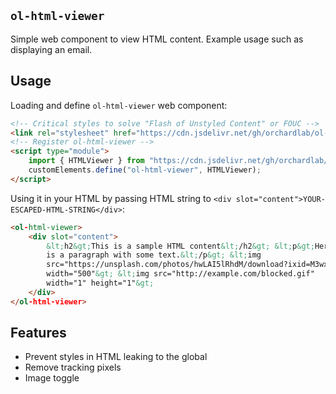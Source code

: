 ## `ol-html-viewer`


Simple web component to view HTML content. Example usage such as displaying an email.

## Usage

Loading and define `ol-html-viewer` web component:

```html
<!-- Critical styles to solve "Flash of Unstyled Content" or FOUC -->
<link rel="stylesheet" href="https://cdn.jsdelivr.net/gh/orchardlab/ol-html-viewer@v1.0.2/styles.css" type="text/css" />
<!-- Register ol-html-viewer -->
<script type="module">
    import { HTMLViewer } from "https://cdn.jsdelivr.net/gh/orchardlab/ol-html-viewer@v1.0.2/html-viewer.js";
    customElements.define("ol-html-viewer", HTMLViewer);
</script>
```


Using it in your HTML by passing HTML string to `<div slot="content">YOUR-ESCAPED-HTML-STRING</div>`:

```html
<ol-html-viewer>
    <div slot="content">
        &lt;h2&gt;This is a sample HTML content&lt;/h2&gt; &lt;p&gt;Here
        is a paragraph with some text.&lt;/p&gt; &lt;img
        src="https://unsplash.com/photos/hwLAI5lRhdM/download?ixid=M3wxMjA3fDB8MXxzZWFyY2h8MTZ8fHRva3lvfGVufDB8fHx8MTcxOTc2NDM5Nnww&force=true&w=640"
        width="500"&gt; &lt;img src="http://example.com/blocked.gif"
        width="1" height="1"&gt;
    </div>
</ol-html-viewer>
```

## Features
- Prevent styles in HTML leaking to the global
- Remove tracking pixels
- Image toggle
